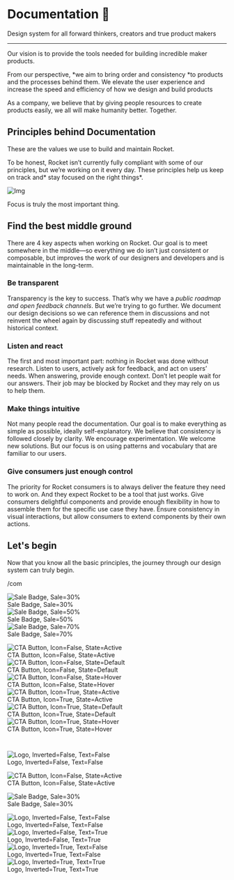 
# Documentation 🚀

Design system for all forward thinkers, creators and true product makers

---

Our vision is to provide the tools needed for building incredible maker products.

From our perspective, *we aim to bring order and consistency *to products and the processes behind them. We elevate the user experience and increase the speed and efficiency of how we design and build products

As a company, we believe that by giving people resources to create products easily, we all will make humanity better. Together.

## Principles behind Documentation

These are the values we use to build and maintain Rocket.

To be honest, Rocket isn’t currently fully compliant with some of our principles, but we’re working on it every day. These principles help us keep on track and* stay focused on the right things*.

![Img](https://studio-assets.supernova.io/design-systems/14533/9289758a-6300-472a-bbc6-a57098081abf.jpeg)

Focus is truly the most important thing.

## Find the best middle ground

There are 4 key aspects when working on Rocket. Our goal is to meet somewhere in the middle—so everything we do isn’t just consistent or composable, but improves the work of our designers and developers and is maintainable in the long-term.

### Be transparent

Transparency is the key to success. That’s why we have a *public roadmap and open feedback channels*. But we’re trying to go further. We document our design decisions so we can reference them in discussions and not reinvent the wheel again by discussing stuff repeatedly and without historical context.

### Listen and react

The first and most important part: nothing in Rocket was done without research. Listen to users, actively ask for feedback, and act on users’ needs. When answering, provide enough context. Don’t let people wait for our answers. Their job may be blocked by Rocket and they may rely on us to help them.

### Make things intuitive

Not many people read the documentation. Our goal is to make everything as simple as possible, ideally self-explanatory. We believe that consistency is followed closely by clarity. We encourage experimentation. We welcome new solutions. But our focus is on using patterns and vocabulary that are familiar to our users.

### Give consumers just enough control

The priority for Rocket consumers is to always deliver the feature they need to work on. And they expect Rocket to be a tool that just works. Give consumers delightful components and provide enough flexibility in how to assemble them for the specific use case they have. Ensure consistency in visual interactions, but allow consumers to extend components by their own actions.

## Let's begin

Now that you know all the basic principles, the journey through our design system can truly begin.

/com

  
![Sale Badge, Sale=30%](https://studio-assets.supernova.io/design-systems/14533/ef8a8001-2a9e-4dc8-a291-71cfb8515479.png)  
Sale Badge, Sale=30%  
![Sale Badge, Sale=50%](https://studio-assets.supernova.io/design-systems/14533/2e964fa4-a1bb-4b0c-8a57-f44e6999b6b9.png)  
Sale Badge, Sale=50%  
![Sale Badge, Sale=70%](https://studio-assets.supernova.io/design-systems/14533/f5e2bc84-8eb5-460a-855c-7dd6a27a7e87.png)  
Sale Badge, Sale=70%  


  
![CTA Button, Icon=False, State=Active](https://studio-assets.supernova.io/design-systems/14533/ac624775-3d26-4320-9001-94282133230e.png)  
CTA Button, Icon=False, State=Active  
![CTA Button, Icon=False, State=Default](https://studio-assets.supernova.io/design-systems/14533/cf3283ce-a82d-4eb9-bfc4-b46c402a116e.png)  
CTA Button, Icon=False, State=Default  
![CTA Button, Icon=False, State=Hover](https://studio-assets.supernova.io/design-systems/14533/50954dee-ec6c-4eb3-b8cb-8d1d8c882c3c.png)  
CTA Button, Icon=False, State=Hover  
![CTA Button, Icon=True, State=Active](https://studio-assets.supernova.io/design-systems/14533/96e235ca-3e9f-40d4-9b22-b2c5629962d7.png)  
CTA Button, Icon=True, State=Active  
![CTA Button, Icon=True, State=Default](https://studio-assets.supernova.io/design-systems/14533/f44abd90-7445-4acd-b56c-7563beb39631.png)  
CTA Button, Icon=True, State=Default  
![CTA Button, Icon=True, State=Hover](https://studio-assets.supernova.io/design-systems/14533/2ef5051f-c5c4-46c9-829d-2629b2e94301.png)  
CTA Button, Icon=True, State=Hover  


```javascript  
  
```

  
![Logo, Inverted=False, Text=False](https://studio-assets.supernova.io/design-systems/14533/93a8eae7-82ca-4568-acc9-a85f4708a8d8.png)  
Logo, Inverted=False, Text=False  


  
  


  
![CTA Button, Icon=False, State=Active](https://studio-assets.supernova.io/design-systems/14533/ac624775-3d26-4320-9001-94282133230e.png)  
CTA Button, Icon=False, State=Active  


  
![Sale Badge, Sale=30%](https://studio-assets.supernova.io/design-systems/14533/ef8a8001-2a9e-4dc8-a291-71cfb8515479.png)  
Sale Badge, Sale=30%  


  
![Logo, Inverted=False, Text=False](https://studio-assets.supernova.io/design-systems/14533/93a8eae7-82ca-4568-acc9-a85f4708a8d8.png)  
Logo, Inverted=False, Text=False  
![Logo, Inverted=False, Text=True](https://studio-assets.supernova.io/design-systems/14533/d929ee76-0769-4194-b391-229323df65d9.png)  
Logo, Inverted=False, Text=True  
![Logo, Inverted=True, Text=False](https://studio-assets.supernova.io/design-systems/14533/3c017bfb-90bc-4390-8e60-efe8a8922c8f.png)  
Logo, Inverted=True, Text=False  
![Logo, Inverted=True, Text=True](https://studio-assets.supernova.io/design-systems/14533/e113b021-725c-4355-8bb7-21462e567114.png)  
Logo, Inverted=True, Text=True  

